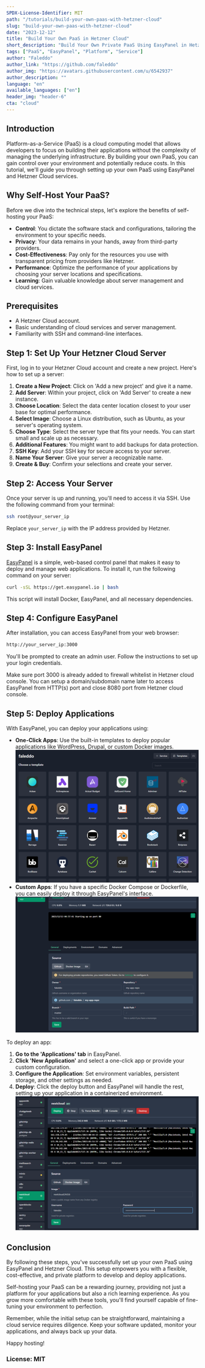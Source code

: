 ```yaml
---
SPDX-License-Identifier: MIT
path: "/tutorials/build-your-own-paas-with-hetzner-cloud"
slug: "build-your-own-paas-with-hetzner-cloud"
date: "2023-12-12"
title: "Build Your Own PaaS in Hetzner Cloud"
short_description: "Build Your Own Private PaaS Using EasyPanel in Hetzner Cloud"
tags: ["PaaS", "EasyPanel", "Platform", "Service"]
author: "Faleddo"
author_link: "https://github.com/faleddo"
author_img: "https://avatars.githubusercontent.com/u/6542937"
author_description: ""
language: "en"
available_languages: ["en"]
header_img: "header-6"
cta: "cloud"
---
```


## Introduction

Platform-as-a-Service (PaaS) is a cloud computing model that allows developers to focus on building their applications without the complexity of managing the underlying infrastructure. By building your own PaaS, you can gain control over your environment and potentially reduce costs. In this tutorial, we'll guide you through setting up your own PaaS using EasyPanel and Hetzner Cloud services.

## Why Self-Host Your PaaS?

Before we dive into the technical steps, let's explore the benefits of self-hosting your PaaS:

- **Control**: You dictate the software stack and configurations, tailoring the environment to your specific needs.
- **Privacy**: Your data remains in your hands, away from third-party providers.
- **Cost-Effectiveness**: Pay only for the resources you use with transparent pricing from providers like Hetzner.
- **Performance**: Optimize the performance of your applications by choosing your server locations and specifications.
- **Learning**: Gain valuable knowledge about server management and cloud services.

## Prerequisites

- A Hetzner Cloud account.
- Basic understanding of cloud services and server management.
- Familiarity with SSH and command-line interfaces.

## Step 1: Set Up Your Hetzner Cloud Server

First, log in to your Hetzner Cloud account and create a new project. Here's how to set up a server:

1. **Create a New Project**: Click on 'Add a new project' and give it a name.
2. **Add Server**: Within your project, click on 'Add Server' to create a new instance.
3. **Choose Location**: Select the data center location closest to your user base for optimal performance.
4. **Select Image**: Choose a Linux distribution, such as Ubuntu, as your server's operating system.
5. **Choose Type**: Select the server type that fits your needs. You can start small and scale up as necessary.
6. **Additional Features**: You might want to add backups for data protection.
7. **SSH Key**: Add your SSH key for secure access to your server.
8. **Name Your Server**: Give your server a recognizable name.
9. **Create & Buy**: Confirm your selections and create your server.

## Step 2: Access Your Server

Once your server is up and running, you'll need to access it via SSH. Use the following command from your terminal:

```bash
ssh root@your_server_ip
```

Replace `your_server_ip` with the IP address provided by Hetzner.

## Step 3: Install EasyPanel

[EasyPanel](https://easypanel.io/) is a simple, web-based control panel that makes it easy to deploy and manage web applications. To install it, run the following command on your server:

```bash
curl -sSL https://get.easypanel.io | bash
```

This script will install Docker, EasyPanel, and all necessary dependencies.

## Step 4: Configure EasyPanel

After installation, you can access EasyPanel from your web browser:

```bash
http://your_server_ip:3000
```

You'll be prompted to create an admin user. Follow the instructions to set up your login credentials.

Make sure port 3000 is already added to firewall whitelist in Hetzner cloud console. You can setup a domain/subdomain name later to access EasyPanel from HTTP(s) port and close 8080 port from Hetzner cloud console.

## Step 5: Deploy Applications

With EasyPanel, you can deploy your applications using:

- **One-Click Apps**: Use the built-in templates to deploy popular applications like WordPress, Drupal, or custom Docker images.
![EasyPanel App Templates](images/one-click-apps.png)
- **Custom Apps**: If you have a specific Docker Compose or Dockerfile, you can easily deploy it through EasyPanel's interface.
![EasyPanel Custom App](images/custom-app.png)

To deploy an app:

1. **Go to the 'Applications' tab** in EasyPanel.
2. **Click 'New Application'** and select a one-click app or provide your custom configuration.
3. **Configure the Application**: Set environment variables, persistent storage, and other settings as needed.
4. **Deploy**: Click the deploy button and EasyPanel will handle the rest, setting up your application in a containerized environment.
![Deploy NextCloud using EasyPanel](images/deployed-nextcloud.png)
## Conclusion

By following these steps, you've successfully set up your own PaaS using EasyPanel and Hetzner Cloud. This setup empowers you with a flexible, cost-effective, and private platform to develop and deploy applications.

Self-hosting your PaaS can be a rewarding journey, providing not just a platform for your applications but also a rich learning experience. As you grow more comfortable with these tools, you'll find yourself capable of fine-tuning your environment to perfection.

Remember, while the initial setup can be straightforward, maintaining a cloud service requires diligence. Keep your software updated, monitor your applications, and always back up your data.

Happy hosting!


### License: MIT

<!--
Contributor's Certificate of Origin
By making a contribution to this project, I certify that:
(a) The contribution was created in whole or in part by me and I have
    the right to submit it under the license indicated in the file; or
(b) The contribution is based upon previous work that, to the best of my
    knowledge, is covered under an appropriate license and I have the
    right under that license to submit that work with modifications,
    whether created in whole or in part by me, under the same license
    (unless I am permitted to submit under a different license), as
    indicated in the file; or
(c) The contribution was provided directly to me by some other person
    who certified (a), (b) or (c) and I have not modified it.
(d) I understand and agree that this project and the contribution are
    public and that a record of the contribution (including all personal
    information I submit with it, including my sign-off) is maintained
    indefinitely and may be redistributed consistent with this project
    or the license(s) involved.
Signed-off-by: Faleddo mail@faleddo.com
-->
